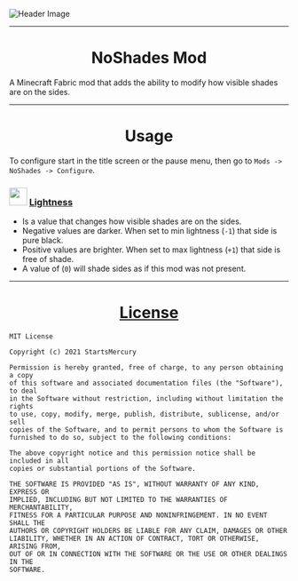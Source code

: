 ![Header Image](https://i.imgur.com/6p36ql9.gif)

---
<h1 align="center">NoShades Mod</h1>

A Minecraft Fabric mod that adds the ability to modify how visible shades are on the sides.

---
<h1 align="center">Usage</h1>

To configure start in the title screen or the pause menu, then go to `Mods -> NoShades -> Configure`.

### <img src=https://i.imgur.com/0zYKua8.png width=32> [**Lightness**](https://github.com/StartsMercury/noshades/wiki/Home/_edit#-lightness)

 - Is a value that changes how visible shades are on the sides.
 - Negative values are darker. When set to min lightness (`-1`) that side is pure black.
 - Positive values are brighter. When set to max lightness (`+1`) that side is free of shade.
 - A value of (`0`) will shade sides as if this mod was not present.

---
<h1 align="center"><a href=https://github.com/StartsMercury/noshades/blob/main/LICENSE>License</a></h1>

```
MIT License

Copyright (c) 2021 StartsMercury

Permission is hereby granted, free of charge, to any person obtaining a copy
of this software and associated documentation files (the "Software"), to deal
in the Software without restriction, including without limitation the rights
to use, copy, modify, merge, publish, distribute, sublicense, and/or sell
copies of the Software, and to permit persons to whom the Software is
furnished to do so, subject to the following conditions:

The above copyright notice and this permission notice shall be included in all
copies or substantial portions of the Software.

THE SOFTWARE IS PROVIDED "AS IS", WITHOUT WARRANTY OF ANY KIND, EXPRESS OR
IMPLIED, INCLUDING BUT NOT LIMITED TO THE WARRANTIES OF MERCHANTABILITY,
FITNESS FOR A PARTICULAR PURPOSE AND NONINFRINGEMENT. IN NO EVENT SHALL THE
AUTHORS OR COPYRIGHT HOLDERS BE LIABLE FOR ANY CLAIM, DAMAGES OR OTHER
LIABILITY, WHETHER IN AN ACTION OF CONTRACT, TORT OR OTHERWISE, ARISING FROM,
OUT OF OR IN CONNECTION WITH THE SOFTWARE OR THE USE OR OTHER DEALINGS IN THE
SOFTWARE.
```
